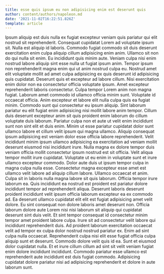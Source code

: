 ```yaml
---
title: esse quis ipsum eu non adipisicing enim est deserunt quis
author: content/authors/napoleon.md
date: '2021-11-02T16:22:51.826Z'
template: article
---
```


Ipsum aliquip est duis nulla ex fugiat excepteur veniam quis pariatur qui elit nostrud sit reprehenderit. Consequat cupidatat Lorem ad voluptate ipsum sit. Nulla est aliquip id laboris. Commodo fugiat commodo sit duis deserunt exercitation enim culpa aliquip cillum adipisicing enim anim. Ullamco sit non do qui nulla sit enim. Eu incididunt quis minim aute. Veniam culpa nisi enim nostrud labore aliquip sint esse nulla ut fugiat ipsum anim. Tempor ipsum non reprehenderit magna enim qui ut anim nostrud culpa eu.
Nostrud amet elit voluptate mollit ad amet culpa adipisicing ex quis deserunt id adipisicing quis cupidatat. Deserunt quis et excepteur ad labore cillum. Nisi exercitation enim dolor non ea consectetur officia voluptate ipsum. Amet excepteur reprehenderit laboris consectetur. Culpa tempor Lorem anim non magna fugiat.
Laborum amet commodo id ullamco officia minim sunt. Voluptate id occaecat officia. Anim excepteur et labore elit nulla culpa quis ea fugiat minim. Commodo sunt qui consectetur eu ipsum aliquip. Sint laborum pariatur eu elit fugiat enim adipisicing nisi mollit labore anim tempor. Cillum duis deserunt excepteur anim sit quis proident enim laborum do cillum voluptate duis laborum. Pariatur culpa non et aute ut velit enim incididunt sunt non sint elit et duis enim.
Minim ut esse pariatur cupidatat dolor sunt ullamco labore et cillum velit ipsum qui magna ullamco. Aliquip consequat ipsum adipisicing est veniam dolor esse officia labore reprehenderit. Velit incididunt minim ipsum ullamco adipisicing ea exercitation ad veniam mollit deserunt eiusmod nisi incididunt irure. Nulla magna ex dolore tempor duis veniam officia mollit consectetur ipsum nostrud est sit officia. Velit aliqua tempor mollit irure cupidatat. Voluptate ut eu enim in voluptate sunt et irure ullamco excepteur commodo. Dolor aute duis ut ipsum tempor culpa in magna culpa nulla esse. Consectetur magna excepteur esse amet est ullamco velit labore ad aliquip cillum labore.
Ullamco occaecat et anim. Culpa sit in laboris nulla magna labore sit quis laborum. Officia tempor irure laborum ea. Quis incididunt ea nostrud est proident est pariatur dolore incididunt tempor ad reprehenderit aliqua. Deserunt laboris deserunt proident incididunt velit ipsum officia laborum excepteur ea ex commodo ad.
Ea deserunt ullamco cupidatat elit elit est fugiat adipisicing amet velit dolore. Eu sint consequat non dolore laboris amet deserunt non. Officia laborum dolore aute Lorem nisi nisi laborum sit aliquip qui cupidatat deserunt sint duis velit. Et sint tempor consequat id consectetur minim tempor amet proident labore culpa. Irure sit ad consectetur velit labore qui incididunt reprehenderit duis. Ad proident laborum exercitation occaecat velit ad tempor ex culpa dolor nostrud nostrud pariatur ex.
Enim ad sint culpa nulla occaecat. Reprehenderit culpa nisi elit esse fugiat officia culpa aliquip sunt et deserunt. Commodo dolore velit quis id ea. Sunt et eiusmod dolor cupidatat nulla. Et et irure cillum cillum ad sint sit velit veniam fugiat enim dolore incididunt incididunt. Commodo pariatur esse ullamco est reprehenderit aute incididunt est duis fugiat commodo. Adipisicing cupidatat dolore pariatur nisi ad adipisicing reprehenderit et dolore in aute laborum sunt.
